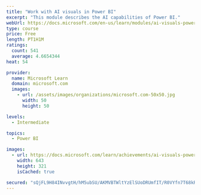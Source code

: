 ```yaml
---
title: "Work with AI visuals in Power BI"
excerpt: "This module describes the AI capabilities of Power BI."
webUrl: https://docs.microsoft.com/en-us/learn/modules/ai-visuals-power-bi/
type: course
price: Free
length: PT1H1M
ratings:
  count: 541
  average: 4.6654344
heat: 54

provider:
  name: Microsoft Learn
  domain: microsoft.com
  images:
    - url: /assets/images/organizations/microsoft.com-50x50.jpg
      width: 50
      height: 50

levels:
  - Intermediate

topics:
  - Power BI

images:
  - url: https://docs.microsoft.com/learn/achievements/ai-visuals-power-bi-social.png
    width: 643
    height: 321
    isCached: true

secured: "sQjFL9H84INvvgtH/hM5ubSU/AKMVBTWltYzElSUoDRUmfIT/R0VYfn7T68kRzgN7KXVWwrqnGtpyXqYvup5lABNGyC9dVp2v8OgAcN+5x6wzJ6VG2pmh24wHUCemNUICWudRvsDGZGWHiX2J7jGdX9/mhOwyjga9iQKAWrtdMPwSbXuqXOc1JKSZbmsVtk7TmvFZ9Hr0XASXJ2MragtN0lZesZa6fJQJOqeau9pfelZfSga01RNv8RskZr0mrShOBn9Vi+SRFf4yTYxwnf5TnIIVOogPrW8wVU8IfQzUKUHjvW1g97NX5Rz2ThVpg1p46T2tnRJLYvY4KOhlcDTNdVDLY+uyYJKOjF35taf90H+/PML8RcFcs+cf07FFM9NspwGXj1PUbQ2Cj9FyXeqObpx9e9Ss8LkfzI3VhcfJzs=;ckA1QZmVtH78k9Qymsw0Pg=="
---
```



